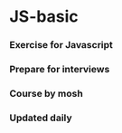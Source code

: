 # JS-basic
### Exercise for Javascript 
### Prepare for interviews 
### Course by mosh
### Updated daily
